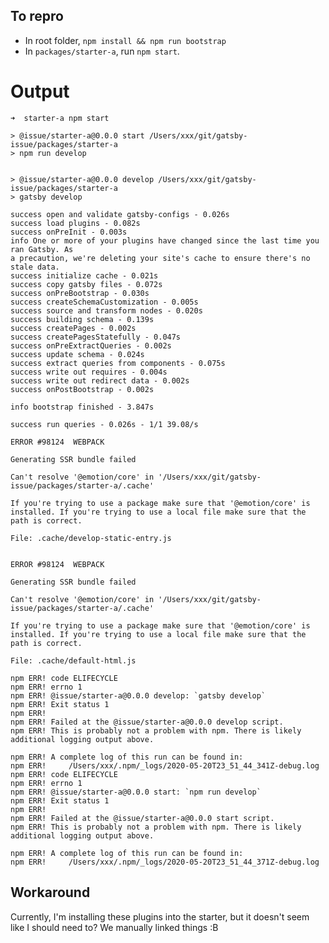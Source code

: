 ## To repro

- In root folder, `npm install && npm run bootstrap`
- In `packages/starter-a`, run `npm start`.

# Output
    ➜  starter-a npm start

    > @issue/starter-a@0.0.0 start /Users/xxx/git/gatsby-issue/packages/starter-a
    > npm run develop


    > @issue/starter-a@0.0.0 develop /Users/xxx/git/gatsby-issue/packages/starter-a
    > gatsby develop

    success open and validate gatsby-configs - 0.026s
    success load plugins - 0.082s
    success onPreInit - 0.003s
    info One or more of your plugins have changed since the last time you ran Gatsby. As
    a precaution, we're deleting your site's cache to ensure there's no stale data.
    success initialize cache - 0.021s
    success copy gatsby files - 0.072s
    success onPreBootstrap - 0.030s
    success createSchemaCustomization - 0.005s
    success source and transform nodes - 0.020s
    success building schema - 0.139s
    success createPages - 0.002s
    success createPagesStatefully - 0.047s
    success onPreExtractQueries - 0.002s
    success update schema - 0.024s
    success extract queries from components - 0.075s
    success write out requires - 0.004s
    success write out redirect data - 0.002s
    success onPostBootstrap - 0.002s
    ⠀
    info bootstrap finished - 3.847s
    ⠀
    success run queries - 0.026s - 1/1 39.08/s

    ERROR #98124  WEBPACK

    Generating SSR bundle failed

    Can't resolve '@emotion/core' in '/Users/xxx/git/gatsby-issue/packages/starter-a/.cache'

    If you're trying to use a package make sure that '@emotion/core' is installed. If you're trying to use a local file make sure that the path is correct.

    File: .cache/develop-static-entry.js


    ERROR #98124  WEBPACK

    Generating SSR bundle failed

    Can't resolve '@emotion/core' in '/Users/xxx/git/gatsby-issue/packages/starter-a/.cache'

    If you're trying to use a package make sure that '@emotion/core' is installed. If you're trying to use a local file make sure that the path is correct.

    File: .cache/default-html.js

    npm ERR! code ELIFECYCLE
    npm ERR! errno 1
    npm ERR! @issue/starter-a@0.0.0 develop: `gatsby develop`
    npm ERR! Exit status 1
    npm ERR! 
    npm ERR! Failed at the @issue/starter-a@0.0.0 develop script.
    npm ERR! This is probably not a problem with npm. There is likely additional logging output above.

    npm ERR! A complete log of this run can be found in:
    npm ERR!     /Users/xxx/.npm/_logs/2020-05-20T23_51_44_341Z-debug.log
    npm ERR! code ELIFECYCLE
    npm ERR! errno 1
    npm ERR! @issue/starter-a@0.0.0 start: `npm run develop`
    npm ERR! Exit status 1
    npm ERR! 
    npm ERR! Failed at the @issue/starter-a@0.0.0 start script.
    npm ERR! This is probably not a problem with npm. There is likely additional logging output above.

    npm ERR! A complete log of this run can be found in:
    npm ERR!     /Users/xxx/.npm/_logs/2020-05-20T23_51_44_371Z-debug.log

## Workaround
Currently, I'm installing these plugins into the starter, but it doesn't seem like I should need to?
We manually linked things :B
